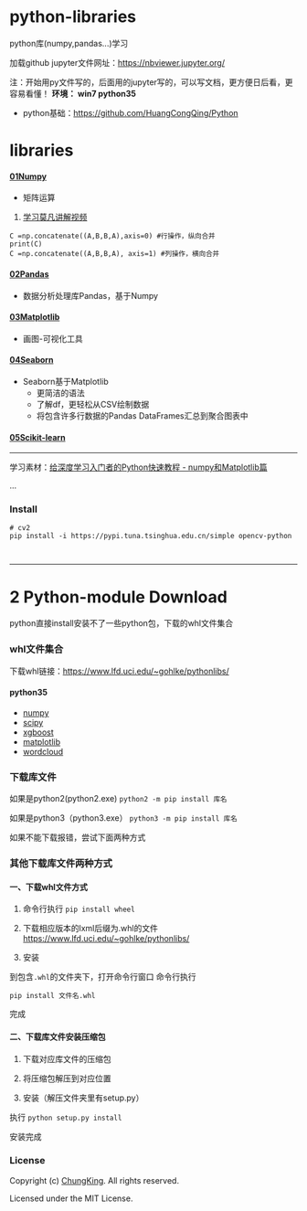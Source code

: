# python-libraries
python库(numpy,pandas...)学习

加载github jupyter文件网址：https://nbviewer.jupyter.org/

注：开始用py文件写的，后面用的jupyter写的，可以写文档，更方便日后看，更容易看懂！
**环境： win7 python35**



* python基础：https://github.com/HuangCongQing/Python

# libraries

#### [01Numpy](./01Numpy)

* 矩阵运算

1. [学习莫凡讲解视频](https://www.bilibili.com/video/av16378934/)

```
C =np.concatenate((A,B,B,A),axis=0) #行操作，纵向合并
print(C)
C =np.concatenate((A,B,B,A), axis=1) #列操作，横向合并
```



####  [02Pandas](./02Pandas)
* 数据分析处理库Pandas，基于Numpy

####  [03Matplotlib](./03Matplotlib)
* 画图-可视化工具

#### [04Seaborn](./04Seaborn)

* Seaborn基于Matplotlib
    * 更简洁的语法
    * 了解df，更轻松从CSV绘制数据
    * 将包含许多行数据的Pandas DataFrames汇总到聚合图表中



#### [05Scikit-learn](./05Scikit-learn)


------------


学习素材：[给深度学习入门者的Python快速教程 - numpy和Matplotlib篇](https://zhuanlan.zhihu.com/p/24309547)

...
### Install

```
# cv2
pip install -i https://pypi.tuna.tsinghua.edu.cn/simple opencv-python



````
---

# 2 Python-module Download
python直接install安装不了一些python包，下载的whl文件集合

### whl文件集合
下载whl链接：https://www.lfd.uci.edu/~gohlke/pythonlibs/
#### python35

* [numpy](./python3/numpy-1.13.3+mkl-cp35-cp35m-win_amd64.whl)
* [scipy](./python3/scipy-1.0.0rc1-cp35-cp35m-win_amd64.whl)
* [xgboost](./python3/xgboost-0.6-cp35-cp35m-win_amd64.whl)
* [matplotlib](./python3/matplotlib-1.5.0-cp35-none-win_amd64.whl)
* [wordcloud](./python3/wordcloud-1.4.1-cp35-cp35m-win_amd64.whl)



### 下载库文件

如果是python2(python2.exe) 
`python2 -m pip install 库名`

如果是python3（python3.exe） 
`python3 -m pip install 库名`

如果不能下载报错，尝试下面两种方式

### 其他下载库文件两种方式

#### 一、下载whl文件方式

1. 命令行执行
`pip install wheel `

2. 下载相应版本的lxml后缀为.whl的文件
https://www.lfd.uci.edu/~gohlke/pythonlibs/

3. 安装

到包含`.whl`的文件夹下，打开命令行窗口
命令行执行

`pip install 文件名.whl`

完成



#### 二、下载库文件安装压缩包

1. 下载对应库文件的压缩包

2. 将压缩包解压到对应位置

3. 安装（解压文件夹里有setup.py）

执行
`python setup.py install`

安装完成








### License

Copyright (c) [ChungKing](https://github.com/HuangCongQing). All rights reserved.

Licensed under the MIT License.
